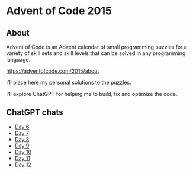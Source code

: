 # Advent of Code 2015

## About

Advent of Code is an Advent calendar of small programming puzzles for a variety of skill sets and skill levels that can be solved in any programming language.

<https://adventofcode.com/2015/about>

I'll place here my personal solutions to the puzzles.

I'll explore ChatGPT for helping me to build, fix and optimize the code.

## ChatGPT chats

* [Day 6](https://chat.openai.com/share/1f5cab2d-deae-471e-b77a-738dea16434c)
* [Day 7](https://chat.openai.com/share/20dfd91c-7b91-4e7b-9d35-f8eed6e89a3c)
* [Day 8](https://chat.openai.com/share/ea6dd088-3a16-4019-8259-b1790fcf5549)
* [Day 9](https://chat.openai.com/share/dd64e5bc-f469-4a80-8559-d5537a6b8f46)
* [Day 10](https://chat.openai.com/share/7e3253a5-3524-44b1-9c6f-56fe706daeb3)
* [Day 11](https://chat.openai.com/share/e0271582-61af-46ff-a380-c56c0f6d3ce9)
* [Day 12](https://chat.openai.com/share/78b7662a-71ca-4435-88ca-06cf9d310bb1)
